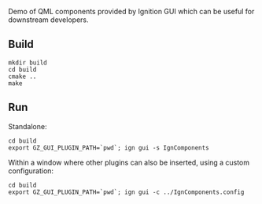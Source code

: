 Demo of QML components provided by Ignition GUI which can be
useful for downstream developers.

## Build

    mkdir build
    cd build
    cmake ..
    make

## Run

Standalone:

    cd build
    export GZ_GUI_PLUGIN_PATH=`pwd`; ign gui -s IgnComponents

Within a window where other plugins can also be inserted, using a custom
configuration:

    cd build
    export GZ_GUI_PLUGIN_PATH=`pwd`; ign gui -c ../IgnComponents.config

